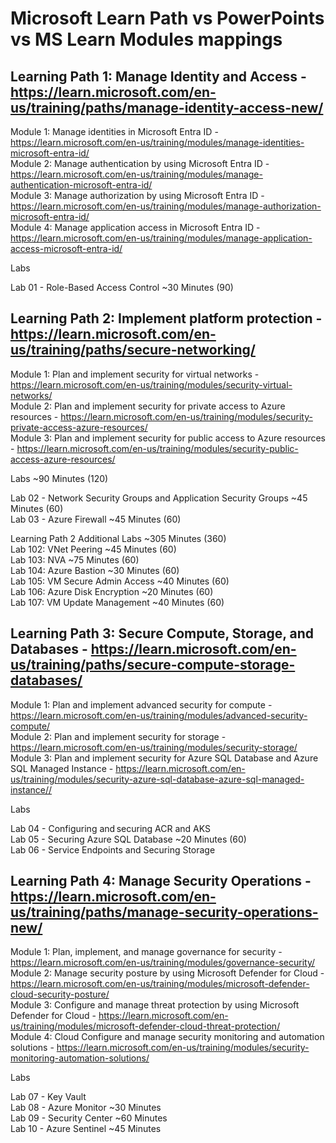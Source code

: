 # Microsoft Learn Path vs PowerPoints vs MS Learn Modules mappings

## Learning Path 1:  Manage Identity and Access - https://learn.microsoft.com/en-us/training/paths/manage-identity-access-new/

Module 1: Manage identities in Microsoft Entra ID - https://learn.microsoft.com/en-us/training/modules/manage-identities-microsoft-entra-id/ <br>
Module 2: Manage authentication by using Microsoft Entra ID - https://learn.microsoft.com/en-us/training/modules/manage-authentication-microsoft-entra-id/ <br>
Module 3: Manage authorization by using Microsoft Entra ID - https://learn.microsoft.com/en-us/training/modules/manage-authorization-microsoft-entra-id/ <br>
Module 4: Manage application access in Microsoft Entra ID - https://learn.microsoft.com/en-us/training/modules/manage-application-access-microsoft-entra-id/ <br>

Labs <br>

Lab 01 - Role-Based Access Control ~30 Minutes (90) <br> 

## Learning Path 2:  Implement platform protection - https://learn.microsoft.com/en-us/training/paths/secure-networking/

Module 1: Plan and implement security for virtual networks - https://learn.microsoft.com/en-us/training/modules/security-virtual-networks/ <br>
Module 2: Plan and implement security for private access to Azure resources - https://learn.microsoft.com/en-us/training/modules/security-private-access-azure-resources/ <br>
Module 3: Plan and implement security for public access to Azure resources - https://learn.microsoft.com/en-us/training/modules/security-public-access-azure-resources/<br>

Labs ~90 Minutes (120)<br>

Lab 02 - Network Security Groups and Application Security Groups ~45 Minutes (60) <br>
Lab 03 - Azure Firewall ~45 Minutes (60) <br>

Learning Path 2 Additional Labs ~305 Minutes (360)<br>
Lab 102: VNet Peering ~45 Minutes (60) <br>
Lab 103: NVA ~75 Minutes (60) <br>
Lab 104: Azure Bastion ~30 Minutes (60) <br>
Lab 105: VM Secure Admin Access ~40 Minutes (60) <br>
Lab 106: Azure Disk Encryption ~20 Minutes (60) <br>
Lab 107: VM Update Management ~40 Minutes (60) <br>

## Learning Path 3:  Secure Compute, Storage, and Databases - https://learn.microsoft.com/en-us/training/paths/secure-compute-storage-databases/

Module 1: Plan and implement advanced security for compute  - https://learn.microsoft.com/en-us/training/modules/advanced-security-compute/<br>
Module 2: Plan and implement security for storage - https://learn.microsoft.com/en-us/training/modules/security-storage/ <br>
Module 3: Plan and implement security for Azure SQL Database and Azure SQL Managed Instance  - https://learn.microsoft.com/en-us/training/modules/security-azure-sql-database-azure-sql-managed-instance// <br>

Labs <br>

Lab 04 - Configuring and securing ACR and AKS​  <br>
Lab 05 - Securing Azure SQL Database ~20 Minutes (60) <br>
Lab 06 - Service Endpoints and Securing Storage <br>

## Learning Path 4: Manage Security Operations  - https://learn.microsoft.com/en-us/training/paths/manage-security-operations-new/

Module 1: Plan, implement, and manage governance for security - https://learn.microsoft.com/en-us/training/modules/governance-security/ <br>
Module 2: Manage security posture by using Microsoft Defender for Cloud - https://learn.microsoft.com/en-us/training/modules/microsoft-defender-cloud-security-posture/<br>
Module 3: Configure and manage threat protection by using Microsoft Defender for Cloud  - https://learn.microsoft.com/en-us/training/modules/microsoft-defender-cloud-threat-protection/<br>
Module 4: Cloud Configure and manage security monitoring and automation solutions  - https://learn.microsoft.com/en-us/training/modules/security-monitoring-automation-solutions/<br>

Labs <br>

Lab 07 - Key Vault​  <br>
Lab 08 - Azure Monitor ~30 Minutes <br>
Lab 09 - Security Center ~60 Minutes <br>
Lab 10 - Azure Sentinel ~45 Minutes<br>
